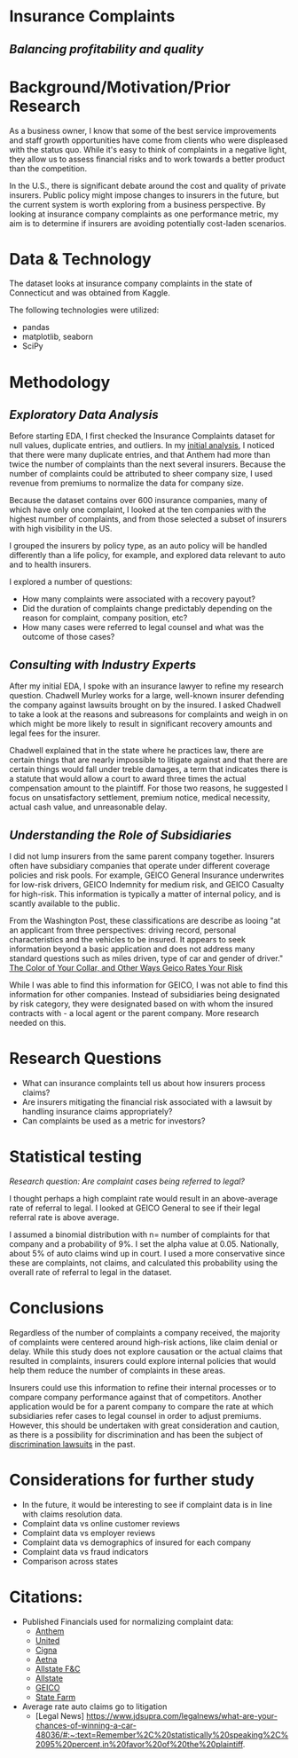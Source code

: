 # Insurance Complaints
## *Balancing profitability and quality* 

# Background/Motivation/Prior Research
As a business owner, I know that some of the best service improvements and staff growth opportunities have come from clients who were displeased with the status quo. While it's easy to think of complaints in a negative light, they allow us to assess financial risks and to work towards a better product than the competition. 

In the U.S., there is significant debate around the cost and quality of private insurers.  Public policy might impose changes to insurers in the future, but the current system is worth exploring from a business perspective. By looking at insurance company complaints as one performance metric, my aim is to determine if insurers are avoiding potentially cost-laden scenarios. 

# Data & Technology
The dataset looks at insurance company complaints in the state of Connecticut and was obtained from Kaggle. 

The following technologies were utilized: 
- pandas
- matplotlib, seaborn
- SciPy

# Methodology
## *Exploratory Data Analysis*
Before starting EDA, I first checked the Insurance Complaints dataset for null values, duplicate entries, and outliers. In my [initial analysis](https://github.com/HuebnerC/Insurance_Complaints/blob/master/Insurance_Complaints/ins_complaints.ipynb), I noticed that there were many duplicate entries, and that Anthem had more than twice the number of complaints than the next several insurers. Because the number of complaints could be attributed to sheer company size, I used revenue from premiums to normalize the data for company size. 

Because the dataset contains over 600 insurance companies, many of which have only one complaint, I looked at the ten companies with the highest number of complaints, and from those selected a subset of insurers with high visibility in the US. 

I grouped the insurers by policy type, as an auto policy will be handled differently than a life policy, for example, and explored data relevant to auto and to health insurers. 

I explored a number of questions: 
- How many complaints were associated with a recovery payout? 
- Did the duration of complaints change predictably depending on the reason for complaint, company position, etc?
- How many cases were referred to legal counsel and what was the outcome of those cases? 

## *Consulting with Industry Experts*
After my initial EDA, I spoke with an insurance lawyer to refine my research question. Chadwell Murley works for a large, well-known insurer defending the company against lawsuits brought on by the insured. I asked Chadwell to take a look at the reasons and subreasons for complaints and weigh in on which might be more likely to result in significant recovery amounts and legal fees for the insurer. 

Chadwell explained that in the state where he practices law, there are certain things that are nearly impossible to litigate against and that there are certain things would fall under treble damages, a term that indicates there is a statute that would allow a court to award three times the actual compensation amount to the plaintiff. For those two reasons, he suggested I focus on unsatisfactory settlement, premium notice, medical necessity, actual cash value, and unreasonable delay. 

## *Understanding the Role of Subsidiaries*
I did not lump insurers from the same parent company together. Insurers often have subsidiary companies that operate under different coverage policies and risk pools. For example, GEICO General Insurance underwrites for low-risk drivers, GEICO Indemnity for medium risk, and GEICO Casualty for high-risk. This information is typically a matter of internal policy, and is scantly available to the public.

From the Washington Post, these classifications are describe as looing "at an applicant from three perspectives: driving record, personal characteristics and the vehicles to be insured. It appears to seek information beyond a basic application and does not address many standard questions such as miles driven, type of car and gender of driver."
[The Color of Your Collar, and Other Ways Geico Rates Your Risk](https://www.washingtonpost.com/archive/business/2006/03/26/the-color-of-your-collar-and-other-ways-geico-rates-your-risk/92e880f5-a43e-4da2-8595-98acc40d10a3/)

While I was able to find this information for GEICO, I was not able to find this information for other companies. Instead of subsidiaries being designated by risk category, they were designated based on with whom the insured contracts with - a local agent or the parent company. More research needed on this. 

# Research Questions
- What can insurance complaints tell us about how insurers process claims?
- Are insurers mitigating the financial risk associated with a lawsuit by handling insurance claims appropriately?
- Can complaints be used as a metric for investors?

# Statistical testing
*Research question: Are complaint cases being referred to legal?*

I thought perhaps a high complaint rate would result in an above-average rate of referral to legal. I looked at GEICO General to see if their legal referral rate is above average. 

I assumed a binomial distribution with n= number of complaints for that company and a probability of 9%. I set the alpha value at 0.05. 
Nationally, about 5% of auto claims wind up in court. I used a more conservative since these are complaints, not claims, and calculated this probability using the overall rate of referral to legal in the dataset.

# Conclusions
Regardless of the number of complaints a company received, the majority of complaints were centered around high-risk actions, like claim denial or delay. While this study does not explore causation or the actual claims that resulted in complaints, insurers could explore internal policies that would help them reduce the number of complaints in these areas. 

Insurers could use this information to refine their internal processes or to compare company performance against that of competitors. Another application would be for a parent company to compare the rate at which subsidiaries refer cases to legal counsel in order to adjust premiums. However, this should be undertaken with great consideration and caution, as there is a possibility for discrimination and has been the subject of [discrimination lawsuits](https://www.govinfo.gov/content/pkg/USCOURTS-mnd-0_06-cv-01281/pdf/USCOURTS-mnd-0_06-cv-01281-0.pdf) in the past.

# Considerations for further study
- In the future, it would be interesting to see if complaint data is in line with claims resolution data. 
- Complaint data vs online customer reviews
- Complaint data vs employer reviews
- Complaint data vs demographics of insured for each company
- Complaint data vs fraud indicators
- Comparison across states 

# Citations:

* Published Financials used for normalizing complaint data:
    * [Anthem](https://ir.antheminc.com/news-releases/news-release-details/anthem-reports-fourth-quarter-and-full-year-2018-results#:~:text=Operating%20Revenue%3A%20Operating%20revenue%20was,in%20the%20prior%20year%20quarter.)
    * [United](https://www.unitedhealthgroup.com/viewer.html?file=/content/dam/UHG/PDF/investors/2018/UNH-Q4-2018-Form-10-K.pdf)
    * [Cigna](https://www.cigna.com/static/www-cigna-com/docs/about-us/investor-relations/quarterly-reports-and-sec-filings/cigna-corp-fourth-quarter-2017-release.pdf)
    * [Aetna](https://www.sec.gov/Archives/edgar/data/1122304/000112230418000027/form10-k.htm#sEB34082FF113B9BC54FC92AECD69AA97)
    * [Allstate F&C](https://www.sec.gov/Archives/edgar/data/899051/000089905119000007/allcorp-12311810xk.htm)
    * [Allstate](https://www.allstate.com/resources/allstate/attachments/annual-report/allstate-prosperity-report-combo-book-2018.pdf)
    * [GEICO](https://www.berkshirehathaway.com/2018ar/2018ar.pdf)
    * [State Farm](https://static1.st8fm.com/en_US/downloads/2018-annual-report.pdf)
* Average rate auto claims go to litigation 
    * [Legal News] https://www.jdsupra.com/legalnews/what-are-your-chances-of-winning-a-car-48036/#:~:text=Remember%2C%20statistically%20speaking%2C%2095%20percent,in%20favor%20of%20the%20plaintiff.

